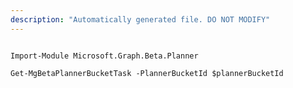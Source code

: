 ```yaml
---
description: "Automatically generated file. DO NOT MODIFY"
---
```


```powershellv2

Import-Module Microsoft.Graph.Beta.Planner

Get-MgBetaPlannerBucketTask -PlannerBucketId $plannerBucketId

```